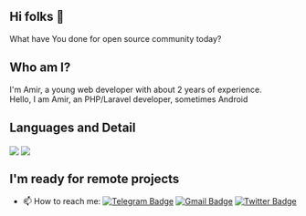 ## Hi folks 👋
What have You done for open source community today?

## Who am I?
I'm Amir, a young web developer with about 2 years of experience.
<br>
Hello, I am Amir, an PHP/Laravel developer, sometimes Android
<br>

## Languages and Detail
<p>
    <img align="center" src="https://github-readme-stats.vercel.app/api?username=Amirhf1&count_private=true&show_icons=true&bg_color=F6F8FA&title_color=5069DF&hide=issues&icon_color=EB445E"/>
    <img align="center" src="https://github-readme-stats.vercel.app/api/top-langs/?username=Amirhf1&layout=compact"/>
</p>
    
## I'm ready for remote projects    
- 📫 How to reach me: 
[![Telegram Badge](https://img.shields.io/badge/-Telegram-blue?style=flat&logo=telegram&logoColor=white&link=https://t.me/amirhf1)](https://t.me/amirhf1)
[![Gmail Badge](https://img.shields.io/badge/-Gmail-red?style=flat&logo=gmail&logoColor=white&link=amirhacking85@gmail.com)](mailto:amirhacking85@gmail.com)
[![Twitter Badge](https://img.shields.io/badge/-Twitter-blue?style=flat&logo=twitter&logoColor=white&link=https://twitter.com/theamirhf)](https://twitter.com/theamirhf)
